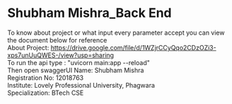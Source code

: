 # Shubham Mishra_Back End
To know about project or what input every parameter accept you can view the document below for reference<br/>
About Project: https://drive.google.com/file/d/1WZjrCCyQqo2CDzOZi3-xps7unUuQWES-/view?usp=sharing <br/>
To run the api type : "uvicorn main:app --reload"<br/>
Then open swaggerUI 
Name: Shubham Mishra<br/>
Registration No: 12018763<br/>
Institute: Lovely Professional University, Phagwara<br/>
Specialization: BTech CSE<br/>
